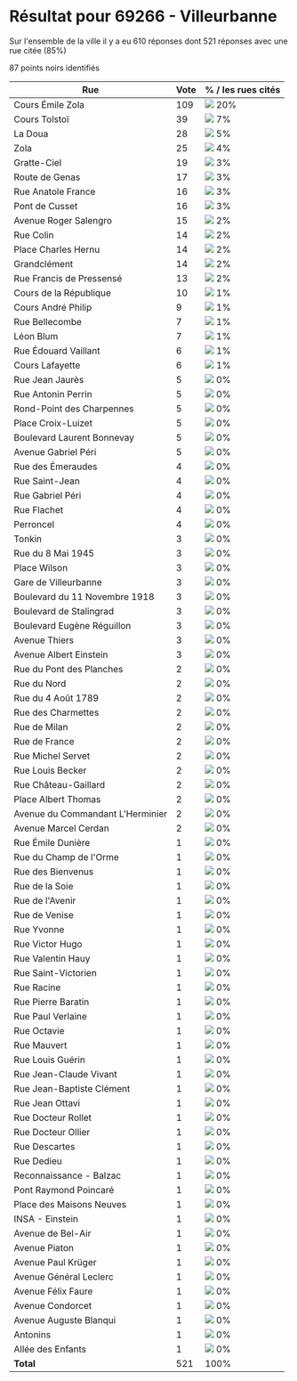 # Résultat pour 69266 - Villeurbanne

Sur l'ensemble de la ville il y a eu 610 réponses dont 521 réponses avec une rue citée (85%)

87 points noirs identifiés

| Rue | Vote | % / les rues cités|
|-----|------|-------------------|
| Cours Émile Zola | 109 | <img src="../../img/bar_20.gif" />&nbsp;20%|
| Cours Tolstoï | 39 | <img src="../../img/bar_7.gif" />&nbsp;7%|
| La Doua | 28 | <img src="../../img/bar_5.gif" />&nbsp;5%|
| Zola | 25 | <img src="../../img/bar_4.gif" />&nbsp;4%|
| Gratte-Ciel | 19 | <img src="../../img/bar_3.gif" />&nbsp;3%|
| Route de Genas | 17 | <img src="../../img/bar_3.gif" />&nbsp;3%|
| Rue Anatole France | 16 | <img src="../../img/bar_3.gif" />&nbsp;3%|
| Pont de Cusset | 16 | <img src="../../img/bar_3.gif" />&nbsp;3%|
| Avenue Roger Salengro | 15 | <img src="../../img/bar_2.gif" />&nbsp;2%|
| Rue Colin | 14 | <img src="../../img/bar_2.gif" />&nbsp;2%|
| Place Charles Hernu | 14 | <img src="../../img/bar_2.gif" />&nbsp;2%|
| Grandclément | 14 | <img src="../../img/bar_2.gif" />&nbsp;2%|
| Rue Francis de Pressensé | 13 | <img src="../../img/bar_2.gif" />&nbsp;2%|
| Cours de la République | 10 | <img src="../../img/bar_1.gif" />&nbsp;1%|
| Cours André Philip | 9 | <img src="../../img/bar_1.gif" />&nbsp;1%|
| Rue Bellecombe | 7 | <img src="../../img/bar_1.gif" />&nbsp;1%|
| Léon Blum | 7 | <img src="../../img/bar_1.gif" />&nbsp;1%|
| Rue Édouard Vaillant | 6 | <img src="../../img/bar_1.gif" />&nbsp;1%|
| Cours Lafayette | 6 | <img src="../../img/bar_1.gif" />&nbsp;1%|
| Rue Jean Jaurès | 5 | <img src="../../img/bar_0.gif" />&nbsp;0%|
| Rue Antonin Perrin | 5 | <img src="../../img/bar_0.gif" />&nbsp;0%|
| Rond-Point des Charpennes | 5 | <img src="../../img/bar_0.gif" />&nbsp;0%|
| Place Croix-Luizet | 5 | <img src="../../img/bar_0.gif" />&nbsp;0%|
| Boulevard Laurent Bonnevay | 5 | <img src="../../img/bar_0.gif" />&nbsp;0%|
| Avenue Gabriel Péri | 5 | <img src="../../img/bar_0.gif" />&nbsp;0%|
| Rue des Émeraudes | 4 | <img src="../../img/bar_0.gif" />&nbsp;0%|
| Rue Saint-Jean | 4 | <img src="../../img/bar_0.gif" />&nbsp;0%|
| Rue Gabriel Péri | 4 | <img src="../../img/bar_0.gif" />&nbsp;0%|
| Rue Flachet | 4 | <img src="../../img/bar_0.gif" />&nbsp;0%|
| Perroncel | 4 | <img src="../../img/bar_0.gif" />&nbsp;0%|
| Tonkin | 3 | <img src="../../img/bar_0.gif" />&nbsp;0%|
| Rue du 8 Mai 1945 | 3 | <img src="../../img/bar_0.gif" />&nbsp;0%|
| Place Wilson | 3 | <img src="../../img/bar_0.gif" />&nbsp;0%|
| Gare de Villeurbanne | 3 | <img src="../../img/bar_0.gif" />&nbsp;0%|
| Boulevard du 11 Novembre 1918 | 3 | <img src="../../img/bar_0.gif" />&nbsp;0%|
| Boulevard de Stalingrad | 3 | <img src="../../img/bar_0.gif" />&nbsp;0%|
| Boulevard Eugène Réguillon | 3 | <img src="../../img/bar_0.gif" />&nbsp;0%|
| Avenue Thiers | 3 | <img src="../../img/bar_0.gif" />&nbsp;0%|
| Avenue Albert Einstein | 3 | <img src="../../img/bar_0.gif" />&nbsp;0%|
| Rue du Pont des Planches | 2 | <img src="../../img/bar_0.gif" />&nbsp;0%|
| Rue du Nord | 2 | <img src="../../img/bar_0.gif" />&nbsp;0%|
| Rue du 4 Août 1789 | 2 | <img src="../../img/bar_0.gif" />&nbsp;0%|
| Rue des Charmettes | 2 | <img src="../../img/bar_0.gif" />&nbsp;0%|
| Rue de Milan | 2 | <img src="../../img/bar_0.gif" />&nbsp;0%|
| Rue de France | 2 | <img src="../../img/bar_0.gif" />&nbsp;0%|
| Rue Michel Servet | 2 | <img src="../../img/bar_0.gif" />&nbsp;0%|
| Rue Louis Becker | 2 | <img src="../../img/bar_0.gif" />&nbsp;0%|
| Rue Château-Gaillard | 2 | <img src="../../img/bar_0.gif" />&nbsp;0%|
| Place Albert Thomas | 2 | <img src="../../img/bar_0.gif" />&nbsp;0%|
| Avenue du Commandant L'Herminier | 2 | <img src="../../img/bar_0.gif" />&nbsp;0%|
| Avenue Marcel Cerdan | 2 | <img src="../../img/bar_0.gif" />&nbsp;0%|
| Rue Émile Dunière | 1 | <img src="../../img/bar_0.gif" />&nbsp;0%|
| Rue du Champ de l'Orme | 1 | <img src="../../img/bar_0.gif" />&nbsp;0%|
| Rue des Bienvenus | 1 | <img src="../../img/bar_0.gif" />&nbsp;0%|
| Rue de la Soie | 1 | <img src="../../img/bar_0.gif" />&nbsp;0%|
| Rue de l'Avenir | 1 | <img src="../../img/bar_0.gif" />&nbsp;0%|
| Rue de Venise | 1 | <img src="../../img/bar_0.gif" />&nbsp;0%|
| Rue Yvonne | 1 | <img src="../../img/bar_0.gif" />&nbsp;0%|
| Rue Victor Hugo | 1 | <img src="../../img/bar_0.gif" />&nbsp;0%|
| Rue Valentin Hauy | 1 | <img src="../../img/bar_0.gif" />&nbsp;0%|
| Rue Saint-Victorien | 1 | <img src="../../img/bar_0.gif" />&nbsp;0%|
| Rue Racine | 1 | <img src="../../img/bar_0.gif" />&nbsp;0%|
| Rue Pierre Baratin | 1 | <img src="../../img/bar_0.gif" />&nbsp;0%|
| Rue Paul Verlaine | 1 | <img src="../../img/bar_0.gif" />&nbsp;0%|
| Rue Octavie | 1 | <img src="../../img/bar_0.gif" />&nbsp;0%|
| Rue Mauvert | 1 | <img src="../../img/bar_0.gif" />&nbsp;0%|
| Rue Louis Guérin | 1 | <img src="../../img/bar_0.gif" />&nbsp;0%|
| Rue Jean-Claude Vivant | 1 | <img src="../../img/bar_0.gif" />&nbsp;0%|
| Rue Jean-Baptiste Clément | 1 | <img src="../../img/bar_0.gif" />&nbsp;0%|
| Rue Jean Ottavi | 1 | <img src="../../img/bar_0.gif" />&nbsp;0%|
| Rue Docteur Rollet | 1 | <img src="../../img/bar_0.gif" />&nbsp;0%|
| Rue Docteur Ollier | 1 | <img src="../../img/bar_0.gif" />&nbsp;0%|
| Rue Descartes | 1 | <img src="../../img/bar_0.gif" />&nbsp;0%|
| Rue Dedieu | 1 | <img src="../../img/bar_0.gif" />&nbsp;0%|
| Reconnaissance - Balzac | 1 | <img src="../../img/bar_0.gif" />&nbsp;0%|
| Pont Raymond Poincaré | 1 | <img src="../../img/bar_0.gif" />&nbsp;0%|
| Place des Maisons Neuves | 1 | <img src="../../img/bar_0.gif" />&nbsp;0%|
| INSA - Einstein | 1 | <img src="../../img/bar_0.gif" />&nbsp;0%|
| Avenue de Bel-Air | 1 | <img src="../../img/bar_0.gif" />&nbsp;0%|
| Avenue Piaton | 1 | <img src="../../img/bar_0.gif" />&nbsp;0%|
| Avenue Paul Krüger | 1 | <img src="../../img/bar_0.gif" />&nbsp;0%|
| Avenue Général Leclerc | 1 | <img src="../../img/bar_0.gif" />&nbsp;0%|
| Avenue Félix Faure | 1 | <img src="../../img/bar_0.gif" />&nbsp;0%|
| Avenue Condorcet | 1 | <img src="../../img/bar_0.gif" />&nbsp;0%|
| Avenue Auguste Blanqui | 1 | <img src="../../img/bar_0.gif" />&nbsp;0%|
| Antonins | 1 | <img src="../../img/bar_0.gif" />&nbsp;0%|
| Allée des Enfants | 1 | <img src="../../img/bar_0.gif" />&nbsp;0%|
| **Total** | 521 | 100%|
